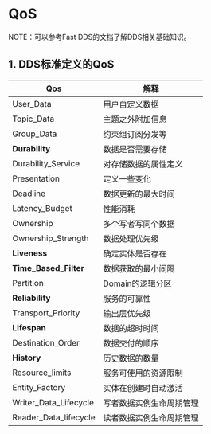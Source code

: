 # QoS

NOTE：可以参考Fast DDS的文档了解DDS相关基础知识。

## 1. DDS标准定义的QoS

| Qos                   | 解释                     |
| --------------------- | ------------------------ |
| User_Data             | 用户自定义数据           |
| Topic_Data            | 主题之外附加信息         |
| Group_Data            | 约束组订阅分发等         |
| **Durability**        | 数据是否需要存储         |
| Durability_Service    | 对存储数据的属性定义     |
| Presentation          | 定义一些变化             |
| Deadline              | 数据更新的最大时间       |
| Latency_Budget        | 性能消耗                 |
| Ownership             | 多个写者写同个数据       |
| Ownership_Strength    | 数据处理优先级           |
| **Liveness**          | 确定实体是否存在         |
| **Time_Based_Filter** | 数据获取的最小间隔       |
| Partition             | Domain的逻辑分区         |
| **Reliability**       | 服务的可靠性             |
| Transport_Priority    | 输出层优先级             |
| **Lifespan**          | 数据的超时时间           |
| Destination_Order     | 数据交付的顺序           |
| **History**           | 历史数据的数量           |
| Resource_limits       | 服务可使用的资源限制     |
| Entity_Factory        | 实体在创建时自动激活     |
| Writer_Data_Lifecycle | 写者数据实例生命周期管理 |
| Reader_Data_lifecycle | 读者数据实例生命周期管理 |

